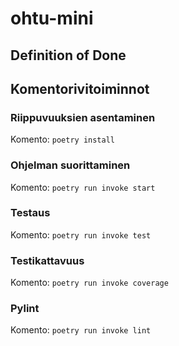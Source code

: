 # ohtu-mini

## Definition of Done

## Komentorivitoiminnot

### Riippuvuuksien asentaminen

Komento: `poetry install`

### Ohjelman suorittaminen

Komento: `poetry run invoke start`

### Testaus

Komento: `poetry run invoke test`

### Testikattavuus

Komento: `poetry run invoke coverage`

### Pylint

Komento: `poetry run invoke lint`
